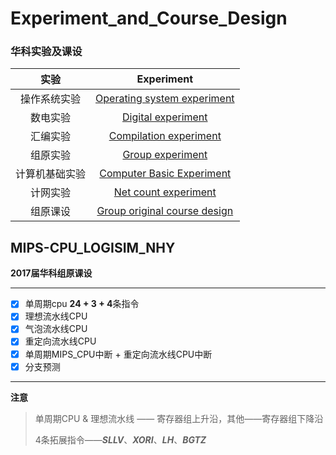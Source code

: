 # Experiment_and_Course_Design
### 华科实验及课设

|      实验      |            Experiment             |
| :------------: | :-------------------------------: |
|  操作系统实验  | [Operating system experiment][1]  |
|    数电实验    |      [Digital experiment][2]      |
|    汇编实验    |    [Compilation experiment][3]    |
|    组原实验    |       [Group experiment][4]       |
| 计算机基础实验 |  [Computer Basic Experiment][5]   |
|    计网实验    |     [Net count experiment][6]     |
|    组原课设    | [Group original course design][7] |

## MIPS-CPU_LOGISIM_NHY

**2017届华科组原课设**

***

- [x] 单周期cpu **24 + 3 + 4**条指令
- [x] 理想流水线CPU
- [x] 气泡流水线CPU
- [x] 重定向流水线CPU
- [x] 单周期MIPS_CPU中断 + 重定向流水线CPU中断
- [x] 分支预测

***

**注意**

> 单周期CPU & 理想流水线 —— 寄存器组上升沿，其他——寄存器组下降沿
>
> 4条拓展指令——***SLLV***、***XORI***、***LH***、***BGTZ***

[1]:  https://github.com/sunnusmmm/Experiment_and_Course_Design/tree/master/%E6%93%8D%E4%BD%9C%E7%B3%BB%E7%BB%9F%E5%AE%9E%E9%AA%8C%E5%8F%8A%E6%8A%A5%E5%91%8A(https://github.com/sunnusmmm/Experiment_and_Course_Design/tree/master/操作系统实验及报告)	"操作系统实验"
[2]:  https://github.com/sunnusmmm/Experiment_and_Course_Design/tree/master/%E6%95%B0%E7%94%B5%E5%AE%9E%E9%AA%8C(https://github.com/sunnusmmm/Experiment_and_Course_Design/tree/master/数电实验)	"数电实验"
[3]:   https://github.com/sunnusmmm/Experiment_and_Course_Design/tree/master/%E6%B1%87%E7%BC%96%E5%AE%9E%E9%AA%8C(https://github.com/sunnusmmm/Experiment_and_Course_Design/tree/master/汇编实验)	"汇编实验"
[4]:  https://github.com/sunnusmmm/Experiment_and_Course_Design/tree/master/%E7%BB%84%E5%8E%9F%E5%AE%9E%E9%AA%8C%E5%8F%8A%E6%8A%A5%E5%91%8A(https://github.com/sunnusmmm/Experiment_and_Course_Design/tree/master/组原实验及报告)	"组原实验"
[5]:  https://github.com/sunnusmmm/Experiment_and_Course_Design/tree/master/%E8%AE%A1%E7%AE%97%E6%9C%BA%E5%9F%BA%E7%A1%80%E5%AE%9E%E9%AA%8C%E6%8A%A5%E5%91%8A(https://github.com/sunnusmmm/Experiment_and_Course_Design/tree/master/计算机基础实验报告)	"计算机基础实验"
[6]:  https://github.com/sunnusmmm/Experiment_and_Course_Design/tree/master/%E8%AE%A1%E7%BD%91%E5%AE%9E%E9%AA%8C%E5%8F%8A%E6%8A%A5%E5%91%8A(https://github.com/sunnusmmm/Experiment_and_Course_Design/tree/master/计网实验及报告)	"计网实验"
[7]:  https://github.com/sunnusmmm/Experiment_and_Course_Design/tree/master/%E7%BB%84%E5%8E%9F%E8%AF%BE%E8%AE%BE(https://github.com/sunnusmmm/Experiment_and_Course_Design/tree/master/组原课设)	"组原课设"